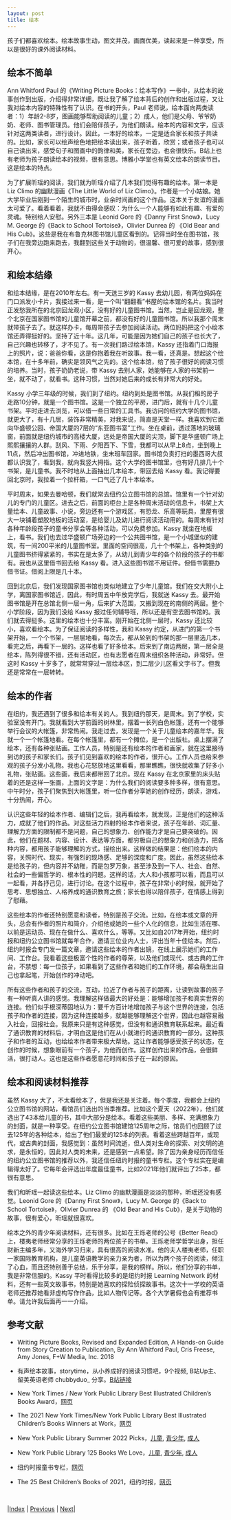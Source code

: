 ```yaml
---
layout: post
title: 绘本
---
```


孩子们都喜欢绘本。绘本故事生动，图文并茂，画面优美，读起来是一种享受，所以是很好的课外阅读材料。

## 绘本不简单

Ann Whitford Paul 的《Writing Picture Books：绘本写作》一书中，从绘本的故事创作到出版，介绍得非常详细，既让我了解了绘本背后的创作和出版过程，又让我对绘本内容的特殊性有了认识。在书的开头，Paul 老师说，绘本面向两类读者：1）年龄2-8岁，图画能够帮助阅读的儿童；2）成人，他们是父母、爷爷奶奶、老师、图书管理员。他们会陪伴孩子，为他们朗读。绘本的内容和文字，应该针对这两类读者，进行设计。因此，一本好的绘本，一定是适合家长和孩子共读的。比如，家长可以绘声绘色地把绘本读出来，孩子听着，欣赏；或者孩子也可以自己读出来，感受句子和图画中的韵律和美，家长在旁边，也会很快乐。B站上也有老师为孩子朗读绘本的视频，很有意思。博雅小学堂也有英文绘本的朗读节目。这是绘本的特点。

为了扩展昕瑶的阅读，我们就为昕瑶介绍了几本我们觉得有趣的绘本。第一本是 Liz Climo 的幽默漫画《The Little World of Liz Climo》。作者是一个小姑娘。她大学毕业后刚到一个陌生的城市时，业余时间画的这个作品。这本关于友谊的漫画太可爱了。看着看着，我就不由得会感叹：为什么一个人能够有如此有趣、有爱的灵魂。特别给人安慰。另外三本是 Leonid Gore 的《Danny First Snow》，Lucy M. George 的《Back to School Tortoise》，Olivier Dunrea 的 《Old Bear and His Cub》。这些是我在布鲁克林图书馆儿童区看到的。记得当时坐在图书馆，孩子们在我旁边跑来跑去，我翻到这些关于动物的，很温馨、很可爱的故事，感到很开心。

## 和绘本结缘

和绘本结缘，是在2010年左右。有一天送三岁的 Kassy 去幼儿园，有两位妈妈在门口派发小卡片，我接过来一看，是一个叫“翻翻看”书屋的绘本馆的名片。我当时正发愁我所在的北京回龙观小区，没有好的儿童图书馆。当然，岂止是回龙观，整个北京在国家图书馆的儿童馆开幕之前，都没有好的儿童图书馆。所以我那个周末就带孩子去了。就这样办卡，每周带孩子去参加阅读活动。两位妈妈把这个小绘本馆还弄得挺好的。坚持了近十年。这几年，可能是因为她们自己的孩子也长大了，自己兴趣也转移了，才不见了。有一次我们路过绘本馆，Kassy 还指着门口海报上的照片，说：爸爸你看，这是你抱着我在听故事。我一看，还真是。想起这个绘本馆，在十多年前，确实是领风气之先的。这个绘本馆，给了孩子很好的阅读习惯的培养。当时，孩子奶奶老说，带 Kassy 去别人家，她能够在人家的书架前一坐，就不动了，就看书。这种习惯，当然对她后来的成长有非常大的好处。

Kassy 小学三年级的时候，我们到了纽约。纽约到处是图书馆。从我们租的房子走路10分钟，就是一个图书馆。这是一个独立的平房，进门后，就有十几个儿童书架。平时走进去浏览，可以借一些日常的工具书。我访问的纽约大学的图书馆，就更大了，有十几层，装饰非常精美，对我来说，简直是天堂一样。我喜欢到它面向华盛顿公园、帝国大厦的7层的“东亚图书室”工作。坐在桌前，透过落地的玻璃窗，前面就是纽约城市的高楼大厦，远处是帝国大厦的尖顶，脚下是华盛顿广场上熙熙攘攘的人群。刮风、下雨、夕阳西下、下雪，我都可以从早上8点，坐到晚上11点，然后冲出图书馆，冲进地铁，坐末班车回家。图书馆负责打扫的墨西哥大叔都认识我了，看到我，就向我竖大拇指。这个大学的图书馆里，也有好几排几十个书架，是儿童书。我不时地从上面抽出几本绘本，带回去给 Kassy 看。我记得要回北京时，我拉着一个拉杆箱，一口气还了几十本绘本。

平时周末，如果去曼哈顿，我们就常去纽约公立图书馆的总馆。馆里有一个针对幼儿的专门的儿童区。进去之后，前面的柜台上是各种周末活动的信息卡，书架上大量绘本、儿童故事、小说，旁边还有一个游戏区，有恐龙、乐高等玩具，里屋有很大一块铺着塑胶地板的活动室，是给婴儿及幼儿进行阅读活动用的。每周末有针对各种年龄段孩子的童书分享会等各种活动，可以免费参加。Kassy 就坐在地板上，看书。我们也去过华盛顿广场旁边的一个公共图书馆，是一个小城堡似的建筑，有一间200平米的儿童图书室。里面的空间很高，几十个书架上，各种类别的儿童图书挤得紧紧的，书实在是太多了，从幼儿到青少年的各个阶段的孩子的书都有。我也从这里借书回去给 Kassy 看。进入这些图书馆不用证件。但借书需要办借书证。借阅上限是几十本。

回到北京后，我们发现国家图书馆也类似地建立了少年儿童馆。我们在交大附小上学，离国家图书馆近，因此，有时周五中午放完学后，我就送 Kassy 去。最开始图书馆是开在总馆北侧一层一角，后来扩大范围，又搬到现在的南侧的两层。整个小学阶段，因为我们没给 Kassy 报过任何辅导班，所以还是有空去图书馆的。我们就去得挺多。这里的绘本也十分丰富。刚开始在北侧一层时，Kassy 还比较小，喜欢看绘本。为了保证阅读的多样性，我和 Kassy 约定，从进门的第一个书架开始，一个个书架，一层层地看，每次去，都从轮到的书架的那一层里选几本，看完之后，再看下一层的。这样也看了好多绘本。后来到了南边两层，第一层全是绘本，陈列得很不错，还有活动区，也有志愿者在周末组织各种活动，非常好。但这时 Kassy 十岁多了，就常常穿过一层绘本区，到二层少儿区看文字书了。但我还是常常在一层转转。

## 绘本的作者

在纽约，我还遇到了很多和绘本有关的人。我到纽约那天，是周末。到了学校，实验室没有开门。我就看到大学前面的树林里，摆着一长列白色帐篷，还有一个能够举行会议的大帐篷，非常热闹。我走过去，发现是一个关于儿童绘本的嘉年华。我就一个一个帐篷地看。在每个帐篷里，都有一个摊位，是一个出版社。桌上摆满了绘本，还有各种张贴画。工作人员，特别是还有绘本的作者和画家，就在这里接待到访的孩子和家长们。孩子们见到喜欢的绘本的作者，很开心。工作人员也给来参观的孩子分发小礼物。我也心花怒放地这里看看，那里瞧瞧，很快就收集了好多小礼物，张贴画。这些画，我后来都带回了北京。现在 Kassy 在北京家里的床头贴着的还是这样一张画，上面的文字是：为什么我们的阅读要多种多样，很有意思。中午时分，孩子们聚焦到大帐篷里，听一位作者分享她的创作经历，朗读，游戏，十分热闹，开心。

认识这些年轻的绘本作者、编辑们之后，我再看绘本，就发现，正是他们的这种活力，成就了他们的作品。对这些活力四射的绘本作者来说，孩子在年龄、词汇量、理解力方面的限制都不是问题，自己的想象力、创作能力才是自己要突破的。因此，他们在题材、内容、设计、表达等方面，都穷极自己的想象力和创造力，把各种内容，都用孩子能够理解的方式，描绘出来。这样做的结果是：他们绘本的内容，关照时代、现实，有强烈的现场感、足够的深度和广度。因此，虽然这些绘本是给孩子的，但内容并不幼稚，而是包罗万象，甚至涉及到一下人、社会、自然、社会的一些偏哲学的、根本性的问题。这样的话，大人和小孩都可以看，而且可以一起看，并各抒己见，进行讨论。在这个过程中，孩子在非常小的时候，就开始了思考、思想独立、人格养成的通识教育之旅；家长也得以陪伴孩子，在情感上得到了慰藉。

这些绘本的作者还特别愿意和读者，特别是孩子交流。比如，在绘本或文章的开头，总会有作者的照片和简介，介绍他或她的一些个人化的信息，比如生活在哪、以前是运动员、现在在做什么、喜欢什么，等等。又比如自2017年开始，纽约时报和纽约公立图书馆就每年合作，邀请三位业内人士，评出当年十佳绘本。然后，纽约时报会专门发一篇文章，邀请这些绘本的作者出镜，在线上展示她们的工作间、工作台。我看着这些极富个性的作者的尊荣，以及他们或现代、或古典的工作台，不禁想：每一位孩子，如果看到了这些作者和她们的工作环境，都会萌生出自己也拿起笔，开始创作的冲动吧。

所有这些作者和孩子的交流，互动，拉近了作者与孩子的距离，让读到故事的孩子有一种听真人讲的感觉。我理解这样做最大的好处是：能够增加孩子和真实世界的连接。他们似乎根深蒂固地认为：要千方百计地增加孩子与这个世界的连接，包括孩子和作者的连接，因为这种连接越多，就越能够理解这个世界，因此也越容易融入社会，回报社会。我原来只是有这种感觉，但没有和通识教育联系起来。最近看了通识教育的材料后，才明白这是他们在从小就进行的通识教育的一部分。这种孩子和作者的互动，也给绘本作者带来极大帮助。这让作者能够感受孩子的状态，在创作的时候，想象眼前有一个孩子，为他而创作。这样创作出来的作品，会很鲜活，很打动人。这也是这些作者愿意花时间和孩子在一起的原因。

## 绘本和阅读材料推荐

虽然 Kassy 大了，不太看绘本了，但是我还是关注着。每个季度，我都会上纽约公立图书馆的网站，看馆员们选出的当季推荐。比如这个夏天（2022年），他们就选出了43本给儿童的书，其中大部分是绘本。看着这些美丽、多样、充满想象力的封面，就是一种享受。在纽约公立图书馆建馆125周年之际，馆员们也回顾了过去125年的各种绘本，给出了他们最爱的125本的列表。看着这些跨越百年，或现代，或古典的封面，我感觉到：虽然时间流逝，但人类对生命的探索、对文明的追求，是永恒的，因此对人类的未来，还是感到一点希望。除了因为亲身经历而信任的纽约公立图书馆的推荐以外，我还信任纽约时报的童书专栏。这个专栏实在是编辑得太好了。它每年会评选出年度最佳童书，比如2021年他们就评出了25本，都很有意思。

我们和昕瑶一起读这些绘本。Liz Climo 的幽默漫画是淡淡的那种，昕瑶还没有感觉。Leonid Gore 的《Danny First Snow》，Lucy M. George 的《Back to School Tortoise》，Olivier Dunrea 的 《Old Bear and His Cub》，是关于动物的故事，很有爱心，昕瑶就很喜欢。

绘本之外的青少年阅读材料，还有很多。比如在王烁老师的公号《Better Read》上，楼夷老师经常分享的王烁老师的两位孩子的书单。王烁老师学哲学出身，担任财新主编多年，又海外学习归来，具有很高的阅读水准。他的夫人楼夷老师，任职一家国际教育机构，是儿童英语教学的亲力亲为者，所以为两个孩子的阅读，倾注了心血，而且还特别善于总结，乐于分享，是我的榜样。所以，他们分享的书单，我是非常信服的。Kassy 平时看得比较多的是纽约时报 Learning Network 的材料，还有一些英文故事书，特别是她喜欢的探险侦探故事书。这次十一学校的英语老师还推荐她看非虚构写作作品，比如人物传记等。各个大学暑假也会有推荐书单。请允许我后面再一一介绍。

## 参考文献

- Writing Picture Books, Revised and Expanded Edition, A Hands-on Guide from Story Creation to Publication, By Ann Whitford Paul, Cris Freese, Amy Jones, F+W Media, Inc. 2018

- 有声绘本故事，storytime，从小养成好的阅读习惯吧，9个视频, B站Up主、留美英语老师 chubbyduo_ 分享。[B站链接](https://space.bilibili.com/11740446/channel/collectiondetail?sid=482172)

- New York Times / New York Public Library Best Illustrated Children’s Books Award，[网页](https://www.nytimes.com/2021/11/12/books/review/best-illustrated-childrens-books.html)

- The 2021 New York Times/New York Public Library Best Illustrated Children’s Books Winners at Work，[网页](https://www.nytimes.com/2021/11/12/books/review/artists-best-illustrated-childrens-books.html)

- New York Public Library Summer 2022 Picks，[儿童](https://www.nypl.org/books-more/recommendations/best-books/kids), [青少年](https://www.nypl.org/books-more/recommendations/staff-picks/teens), [成人](https://www.nypl.org/books-more/recommendations/staff-picks/adults)

- New York Public Library 125 Books We Love，[儿童](https://www.nypl.org/books-more/recommendations/125/kids), [青少年](https://www.nypl.org/books-more/recommendations/125/teens), [成人](https://www.nypl.org/books-more/recommendations/125/adults)

- 纽约时报童书专栏，[网页](https://www.nytimes.com/column/childrens-books)

- The 25 Best Children’s Books of 2021，纽约时报，[网页](https://www.nytimes.com/2021/12/03/books/review/25-best-childrens-books.html)

<br/>

|[Index](./) | [Previous](3-7-speech) | [Next](4-summary)|